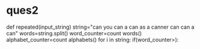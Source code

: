 # ques2
def repeated(input_string)
string="can you can a can as a canner can can a can"
words=string.split()
word_counter=count words()
alphabet_counter=count alphabets()
for i in string:
    if(word_counter>):
        
